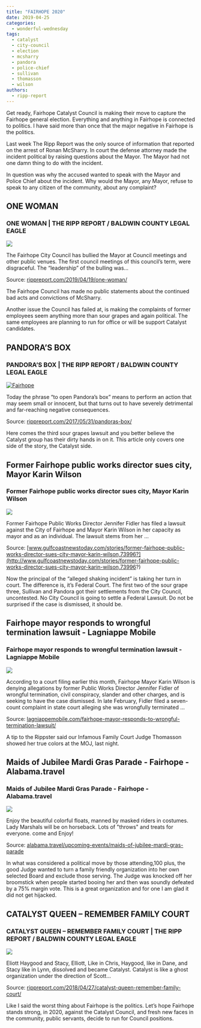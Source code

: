 ```yaml
---
title: "FAIRHOPE 2020"
date: 2019-04-25
categories: 
  - wonderful-wednesday
tags: 
  - catalyst
  - city-council
  - election
  - mcsharry
  - pandora
  - police-chief
  - sullivan
  - thomasson
  - wilson
authors: 
  - ripp-report
---
```


Get ready, Fairhope Catalyst Council is making their move to capture the Fairhope general election. Everything and anything in Fairhope is connected to politics. I have said more than once that the major negative in Fairhope is the politics.

Last week The Ripp Report was the only source of information that reported on the arrest of Ronan McSharry. In court the defense attorney made the incident political by raising questions about the Mayor. The Mayor had not one damn thing to do with the incident.

In question was why the accused wanted to speak with the Mayor and Police Chief about the incident. Why would the Mayor, any Mayor, refuse to speak to any citizen of the community, about any complaint?

<div class="link-preview">

## ONE WOMAN

### ONE WOMAN | THE RIPP REPORT / BALDWIN COUNTY LEGAL EAGLE

![](https://cdn.rippreport.com/court.png)

The Fairhope City Council has bullied the Mayor at Council meetings and other public venues. The first council meetings of this council’s term, were disgraceful. The “leadership” of the bulling was…

Source: [rippreport.com/2019/04/19/one-woman/](https://rippreport.com/one-woman/)

</div>
The Fairhope Council has made no public statements about the continued bad acts and convictions of McSharry.

Another issue the Council has failed at, is making the complaints of former employees seem anything more than sour grapes and again political. The same employees are planning to run for office or will be support Catalyst candidates.

<div class="link-preview">

## PANDORA’S BOX

### PANDORA’S BOX | THE RIPP REPORT / BALDWIN COUNTY LEGAL EAGLE

[![Fairhope](https://cdn.rippreport.com/35275143-pandoras-box.png)](https://rippreport.com/pandoras-box/)

Today the phrase “to open Pandora’s box” means to perform an action that may seem small or innocent, but that turns out to have severely detrimental and far-reaching negative consequences.

Source: [rippreport.com/2017/05/31/pandoras-box/](https://rippreport.com/pandoras-box/)

Here comes the third sour grapes lawsuit and you better believe the Catalyst group has their dirty hands in on it. This article only covers one side of the story, the Catalyst side.

## Former Fairhope public works director sues city, Mayor Karin Wilson

### Former Fairhope public works director sues city, Mayor Karin Wilson

![](http://cdn2.creativecirclemedia.com/gulfcoast/original/20190302-091933-636225699313270000.jpeg)

Former Fairhope Public Works Director Jennifer Fidler has filed a lawsuit against the City of Fairhope and Mayor Karin Wilson in her capacity as mayor and as an individual. The lawsuit stems from her …

Source: [www.gulfcoastnewstoday.com/stories/former-fairhope-public-works-director-sues-city-mayor-karin-wilson,73996?](http://www.gulfcoastnewstoday.com/stories/former-fairhope-public-works-director-sues-city-mayor-karin-wilson,73996?)

</div>
Now the principal of the “alleged shaking incident” is taking her turn in court. The difference is, it’s Federal Court. The first two of the sour grape three, Sullivan and Pandora got their settlements from the City Council, uncontested. No City Council is going to settle a Federal Lawsuit. Do not be surprised if the case is dismissed, it should be.

<div class="link-preview">

## Fairhope mayor responds to wrongful termination lawsuit - Lagniappe Mobile

### Fairhope mayor responds to wrongful termination lawsuit - Lagniappe Mobile

![](https://lagniappemobile.com/wp-content/uploads/2017/12/Karin-Wilson-web.jpg)

According to a court filing earlier this month, Fairhope Mayor Karin Wilson is denying allegations by former Public Works Director Jennifer Fidler of wrongful termination, civil conspiracy, slander and other charges, and is seeking to have the case dismissed. In late February, Fidler filed a seven-count complaint in state court alleging she was wrongfully terminated …

Source: [lagniappemobile.com/fairhope-mayor-responds-to-wrongful-termination-lawsuit/](https://lagniappemobile.com/fairhope-mayor-responds-to-wrongful-termination-lawsuit/)

</div>
A tip to the Rippster said our Infamous Family Court Judge Thomasson showed her true colors at the MOJ, last night.

<div class="link-preview">

## Maids of Jubilee Mardi Gras Parade - Fairhope - Alabama.travel

### Maids of Jubilee Mardi Gras Parade - Fairhope - Alabama.travel

![](https://web.archive.org/web/20190306162354im_/https://alabama-travel.s3.amazonaws.com/partners-uploads/photo/image/5b324874f0dd09593400003e/slide__16836297_1379569295428475_7233983414541035286_o.jpg)

Enjoy the beautiful colorful floats, manned by masked riders in costumes. Lady Marshals will be on horseback. Lots of "throws" and treats for everyone. come and Enjoy!

Source: [alabama.travel/upcoming-events/maids-of-jubilee-mardi-gras-parade](https://web.archive.org/web/20190306162353/https://alabama.travel/upcoming-events/maids-of-jubilee-mardi-gras-parade)

</div>
In what was considered a political move by those attending,100 plus, the good Judge wanted to turn a family friendly organization into her own selected Board and exclude those serving. The Judge was knocked off her broomstick when people started booing her and then was soundly defeated by a 75% margin vote. This is a great organization and for one I am glad it did not get hijacked.

<div class="link-preview">

## CATALYST QUEEN – REMEMBER FAMILY COURT

### CATALYST QUEEN – REMEMBER FAMILY COURT | THE RIPP REPORT / BALDWIN COUNTY LEGAL EAGLE

![](https://cdn.rippreport.com/witch-1.jpg)

Eliott Haygood and Stacy, Elliott, Like in Chris, Haygood, like in Dane, and Stacy like in Lynn, dissolved and became Catalyst. Catalyst is like a ghost organization under the direction of Scott…

Source: [rippreport.com/2018/04/27/catalyst-queen-remember-family-court/](https://rippreport.com/catalyst-queen-remember-family-court/)

</div>
Like I said the worst thing about Fairhope is the politics. Let’s hope Fairhope stands strong, in 2020, against the Catalyst Council, and fresh new faces in the community, public servants, decide to run for Council positions.
